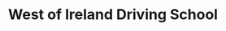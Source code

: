 ---
title: "West of Ireland Driving School"
address: "Tynagh Loughrea Co. Galway Co. Galway"
tel: "(090)9745147"
county: "Galway"
category: "Go Karting"
type: "Content"
lat: "53.13084114"
lng: "-8.363813339"
---